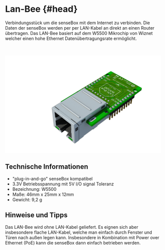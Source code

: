 # Lan-Bee {#head}
<div class="description">
Verbindungsstück um die senseBox mit dem Internet zu verbinden. Die Daten der senseBox werden per per LAN-Kabel an direkt an einen Router übertragen. Das LAN-Bee basiert auf dem W5500 Mikrochip von Wiznet welcher einen hohe Ethernet Datenübertragungsrate ermöglicht.</div>
<div class="line">
    <br>
    <br>
</div>

![LAN Bee](../../pictures/Lan_bottom.png)

## Technische Informationen


* "plug-in-and-go" senseBox kompatibel
* 3.3V Betriebsspannung mit 5V I/O signal Toleranz
* Bezeichnung: W5500
* Maße: 46mm x 25mm x 12mm
* Gewicht: 9,2 g

## Hinweise und Tipps

Das LAN-Bee wird ohne LAN-Kabel geliefert. Es eignen sich aber insbesondere flache LAN-Kabel, welche man einfach durch Fenster und Türen nach außen legen kann. Insbesondere in Kombination mit Power over Ethernet (PoE) kann die senseBox dann einfach betrieben werden.
